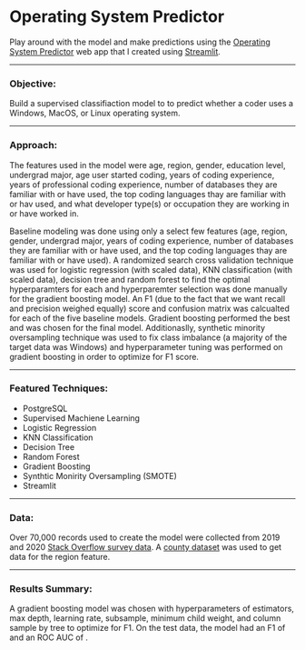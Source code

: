 # Operating System Predictor

Play around with the model and make predictions using the [Operating System Predictor](http://192.168.1.71:8501/) web app that I created using [Streamlit](https://www.streamlit.io/).

-----------------

### Objective:

Build a supervised classifiaction model to to predict whether a coder uses a Windows, MacOS, or Linux operating system. 

-----------------

### Approach:

The features used in the model were age, region, gender, education level, undergrad major, age user started coding, years of coding experience, years of professional coding experience, number of databases they are familiar with or have used, the top coding languages thay are familiar with or hav used, and what developer type(s) or occupation they are working in or have worked in. 

Baseline modeling was done using only a select few features (age, region, gender, undergrad major, years of coding experience, number of databases they are familiar with or have used, and the top coding languages thay are familiar with or have used). A randomized search cross validation technique was used for logistic regression (with scaled data), KNN classification (with scaled data), decision tree and random forest to find the optimal hyperparamters for each and hyperparemter selection was done manually for the gradient boosting model. An F1 (due to the fact that we want recall and precision weighed equally) score and confusion matrix was calcualted for each of the five baseline models. Gradient boosting performed the best and was chosen for the final model. Additionaslly, synthetic minority oversampling technique was used to fix class imbalance (a majority of the target data was Windows) and hyperparameter tuning was performed on gradient boosting in order to optimize for F1 score. 

-----------------

### Featured Techniques:

* PostgreSQL
* Supervised Machiene Learning
* Logistic Regression
* KNN Classification
* Decision Tree
* Random Forest
* Gradient Boosting
* Synthtic Monirity Oversampling (SMOTE)
* Streamlit

-----------------

### Data:

Over 70,000 records used to create the model were collected from 2019 and 2020 [Stack Overflow survey data](https://insights.stackoverflow.com/survey). A [county dataset](https://www.kaggle.com/fernandol/countries-of-the-world#__sid=js0) was used to get data for the region feature. 

-----------------

### Results Summary:

A gradient boosting model was chosen with hyperparameters of  estimators, max depth, learning rate, subsample, minimum child weight, and column sample by tree to optimize for F1. On the test data, the model had an F1 of and an ROC AUC of . 

